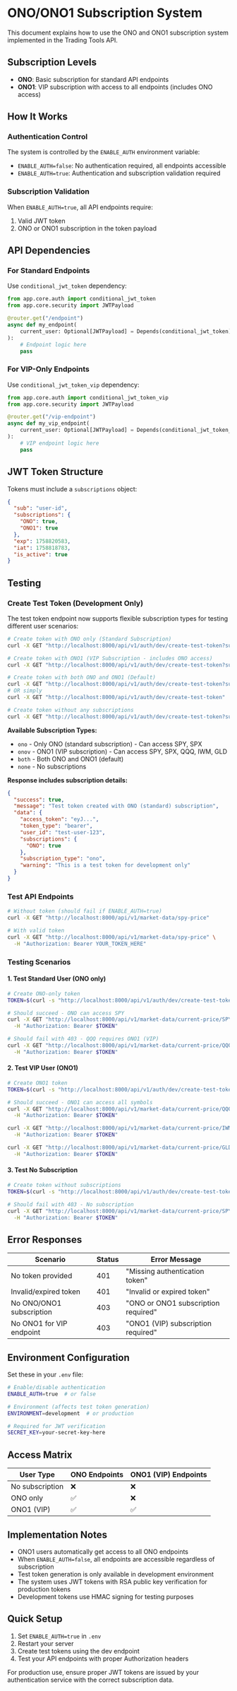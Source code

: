 # ONO/ONO1 Subscription System

This document explains how to use the ONO and ONO1 subscription system implemented in the Trading Tools API.

## Subscription Levels

- **ONO**: Basic subscription for standard API endpoints
- **ONO1**: VIP subscription with access to all endpoints (includes ONO access)

## How It Works

### Authentication Control

The system is controlled by the `ENABLE_AUTH` environment variable:

- `ENABLE_AUTH=false`: No authentication required, all endpoints accessible
- `ENABLE_AUTH=true`: Authentication and subscription validation required

### Subscription Validation

When `ENABLE_AUTH=true`, all API endpoints require:
1. Valid JWT token
2. ONO or ONO1 subscription in the token payload

## API Dependencies

### For Standard Endpoints
Use `conditional_jwt_token` dependency:
```python
from app.core.auth import conditional_jwt_token
from app.core.security import JWTPayload

@router.get("/endpoint")
async def my_endpoint(
    current_user: Optional[JWTPayload] = Depends(conditional_jwt_token)
):
    # Endpoint logic here
    pass
```

### For VIP-Only Endpoints
Use `conditional_jwt_token_vip` dependency:
```python
from app.core.auth import conditional_jwt_token_vip
from app.core.security import JWTPayload

@router.get("/vip-endpoint")
async def my_vip_endpoint(
    current_user: Optional[JWTPayload] = Depends(conditional_jwt_token_vip)
):
    # VIP endpoint logic here
    pass
```

## JWT Token Structure

Tokens must include a `subscriptions` object:

```json
{
  "sub": "user-id",
  "subscriptions": {
    "ONO": true,
    "ONO1": true
  },
  "exp": 1758820583,
  "iat": 1758818783,
  "is_active": true
}
```

## Testing

### Create Test Token (Development Only)

The test token endpoint now supports flexible subscription types for testing different user scenarios:

```bash
# Create token with ONO only (Standard Subscription)
curl -X GET "http://localhost:8000/api/v1/auth/dev/create-test-token?subscription_type=ono"

# Create token with ONO1 (VIP Subscription - includes ONO access)
curl -X GET "http://localhost:8000/api/v1/auth/dev/create-test-token?subscription_type=onov"

# Create token with both ONO and ONO1 (Default)
curl -X GET "http://localhost:8000/api/v1/auth/dev/create-test-token?subscription_type=both"
# OR simply
curl -X GET "http://localhost:8000/api/v1/auth/dev/create-test-token"

# Create token without any subscriptions
curl -X GET "http://localhost:8000/api/v1/auth/dev/create-test-token?subscription_type=none"
```

**Available Subscription Types:**
- `ono` - Only ONO (standard subscription) - Can access SPY, SPX
- `onov` - ONO1 (VIP subscription) - Can access SPY, SPX, QQQ, IWM, GLD
- `both` - Both ONO and ONO1 (default)
- `none` - No subscriptions

**Response includes subscription details:**
```json
{
  "success": true,
  "message": "Test token created with ONO (standard) subscription",
  "data": {
    "access_token": "eyJ...",
    "token_type": "bearer",
    "user_id": "test-user-123",
    "subscriptions": {
      "ONO": true
    },
    "subscription_type": "ono",
    "warning": "This is a test token for development only"
  }
}
```

### Test API Endpoints

```bash
# Without token (should fail if ENABLE_AUTH=true)
curl -X GET "http://localhost:8000/api/v1/market-data/spy-price"

# With valid token
curl -X GET "http://localhost:8000/api/v1/market-data/spy-price" \
  -H "Authorization: Bearer YOUR_TOKEN_HERE"
```

### Testing Scenarios

#### 1. Test Standard User (ONO only)
```bash
# Create ONO-only token
TOKEN=$(curl -s "http://localhost:8000/api/v1/auth/dev/create-test-token?subscription_type=ono" | jq -r '.data.access_token')

# Should succeed - ONO can access SPY
curl -X GET "http://localhost:8000/api/v1/market-data/current-price/SPY" \
  -H "Authorization: Bearer $TOKEN"

# Should fail with 403 - QQQ requires ONO1 (VIP)
curl -X GET "http://localhost:8000/api/v1/market-data/current-price/QQQ" \
  -H "Authorization: Bearer $TOKEN"
```

#### 2. Test VIP User (ONO1)
```bash
# Create ONO1 token
TOKEN=$(curl -s "http://localhost:8000/api/v1/auth/dev/create-test-token?subscription_type=onov" | jq -r '.data.access_token')

# Should succeed - ONO1 can access all symbols
curl -X GET "http://localhost:8000/api/v1/market-data/current-price/QQQ" \
  -H "Authorization: Bearer $TOKEN"

curl -X GET "http://localhost:8000/api/v1/market-data/current-price/IWM" \
  -H "Authorization: Bearer $TOKEN"

curl -X GET "http://localhost:8000/api/v1/market-data/current-price/GLD" \
  -H "Authorization: Bearer $TOKEN"
```

#### 3. Test No Subscription
```bash
# Create token without subscriptions
TOKEN=$(curl -s "http://localhost:8000/api/v1/auth/dev/create-test-token?subscription_type=none" | jq -r '.data.access_token')

# Should fail with 403 - No subscription
curl -X GET "http://localhost:8000/api/v1/market-data/current-price/SPY" \
  -H "Authorization: Bearer $TOKEN"
```

## Error Responses

| Scenario | Status | Error Message |
|----------|--------|---------------|
| No token provided | 401 | "Missing authentication token" |
| Invalid/expired token | 401 | "Invalid or expired token" |
| No ONO/ONO1 subscription | 403 | "ONO or ONO1 subscription required" |
| No ONO1 for VIP endpoint | 403 | "ONO1 (VIP) subscription required" |

## Environment Configuration

Set these in your `.env` file:

```bash
# Enable/disable authentication
ENABLE_AUTH=true  # or false

# Environment (affects test token generation)
ENVIRONMENT=development  # or production

# Required for JWT verification
SECRET_KEY=your-secret-key-here
```

## Access Matrix

| User Type | ONO Endpoints | ONO1 (VIP) Endpoints |
|-----------|---------------|---------------------|
| No subscription | ❌ | ❌ |
| ONO only | ✅ | ❌ |
| ONO1 (VIP) | ✅ | ✅ |

## Implementation Notes

- ONO1 users automatically get access to all ONO endpoints
- When `ENABLE_AUTH=false`, all endpoints are accessible regardless of subscription
- Test token generation is only available in development environment
- The system uses JWT tokens with RSA public key verification for production tokens
- Development tokens use HMAC signing for testing purposes

## Quick Setup

1. Set `ENABLE_AUTH=true` in `.env`
2. Restart your server
3. Create test tokens using the dev endpoint
4. Test your API endpoints with proper Authorization headers

For production use, ensure proper JWT tokens are issued by your authentication service with the correct subscription data.